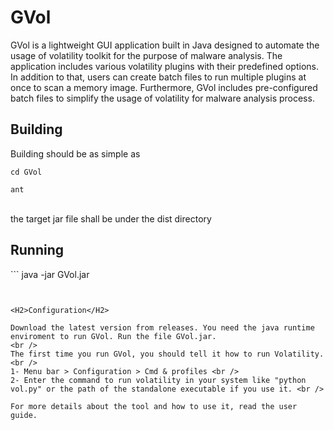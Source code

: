 <H1>GVol</H1>

GVol is a lightweight GUI application built in Java designed to automate the usage of volatility toolkit for the purpose of malware analysis. The application includes various volatility plugins with their predefined options. In addition to that, users can create batch files to run multiple plugins at once to scan a memory image. Furthermore, GVol includes pre-configured batch files to simplify the usage of volatility for malware analysis process.


<H2>Building</H2>
Building should be as simple as

```
cd GVol

ant

```
<br />
the target jar file shall be under the dist directory

<H2>Running</H2>
```
java -jar GVol.jar

```


<H2>Configuration</H2>

Download the latest version from releases. You need the java runtime enviroment to run GVol. Run the file GVol.jar.
<br />
The first time you run GVol, you should tell it how to run Volatility. <br />
1- Menu bar > Configuration > Cmd & profiles <br />
2- Enter the command to run volatility in your system like "python vol.py" or the path of the standalone executable if you use it. <br />

For more details about the tool and how to use it, read the user guide.
